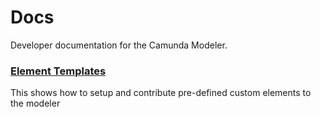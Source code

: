 # Docs

Developer documentation for the Camunda Modeler.


### [Element Templates](./element-templates)

This shows how to setup and contribute pre-defined custom elements to the modeler
